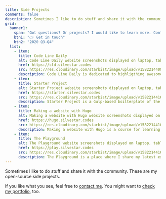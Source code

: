 ```yaml
---
title: Side Projects
comments: false
description: Sometimes I like to do stuff and share it with the community. These are my open-source side projects.
grid:
  banner1:
    span: "Got questions? Or projects? I would like to learn more. Contact me today!"
    btn1: "👉 Get in touch"
    btn2: "2020 Q3-Q4"
  list:
    - item:
      title: Code Line Daily
      alt: Code Line Daily website screenshots displayed on laptop, tablet, and mobile device.
      href: https://cld.silvestar.codes
      src: https://res.cloudinary.com/starbist/image/upload/v1582214409/cld_jrsdct.png
      description: Code Line Daily is dedicated to highligthing awesome code single-liners.
    - item:
      title: Starter Project
      alt: Starter Project website screenshots displayed on laptop, tablet, and mobile device.
      href: https://starter.silvestar.codes
      src: https://res.cloudinary.com/starbist/image/upload/v1582214410/spro_aej3o2.png
      description: Starter Project is a Gulp-based boilterplate of the latest best practices for frontend development.
    - item:
      title: Making a website with Hugo
      alt: Making a website with Hugo website screenshots displayed on laptop, tablet, and mobile device.
      href: https://hugo.silvestar.codes
      src: https://res.cloudinary.com/starbist/image/upload/v1582214410/hugo_qkfxp9.png
      description: Making a website with Hugo is a course for learning how to use Hugo.
    - item:
      title: The Playground
      alt: The Playground website screenshots displayed on laptop, tablet, and mobile device.
      href: https://play.silvestar.codes
      src: https://res.cloudinary.com/starbist/image/upload/v1582214410/play_ubrrdp.png
      description: The Playground is a place where I share my latest experiments.
---
```


Sometimes I like to do stuff and share it with the community. These are my open-source side projects.

If you like what you see, feel free to [contact me](/contact/). You might want to [check my portfolio](/portfolio/), too.
